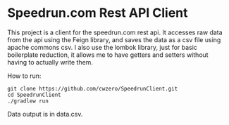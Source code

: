 # Speedrun.com Rest API Client

This project is a client for the speedrun.com rest api.  It accesses raw data from the api using the Feign library, and saves the data as a csv file using apache commons csv.
I also use the lombok library, just for basic boilerplate reduction, it allows me to have getters and setters without having to actually write them.

How to run:
```
git clone https://github.com/cwzero/SpeedrunClient.git
cd SpeedrunClient
./gradlew run
```

Data output is in data.csv.

